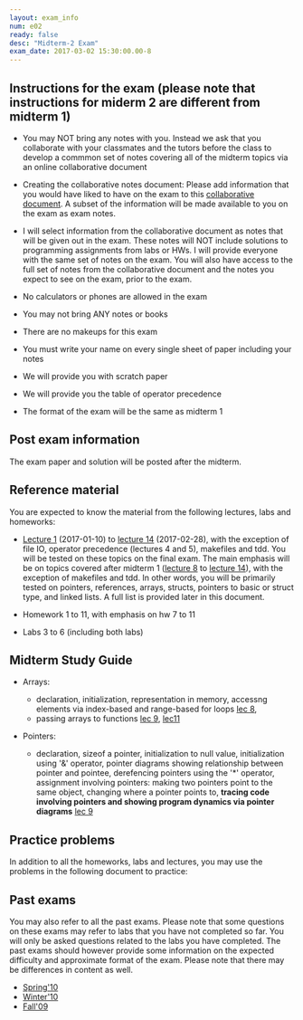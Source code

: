 ```yaml
---
layout: exam_info
num: e02
ready: false
desc: "Midterm-2 Exam"
exam_date: 2017-03-02 15:30:00.00-8
---
```


## Instructions for the exam (please note that instructions for miderm 2 are different from midterm 1)

* You may NOT bring any notes with you. Instead we ask that you collaborate with your classmates and the tutors before the class to develop a commmon set of notes covering all of the midterm topics via an online collaborative document

* Creating the collaborative notes document: Please add information that you would have liked to have on the exam to this [collaborative document](https://docs.google.com/document/d/1ctpQAlAiTz5L8m8m9ibGlQG9Jcir4xmIUFiknvRR0wk/edit?usp=sharing). A subset of the information will be made available to you on the exam as exam notes.

* I will select information from the collaborative document as notes that will be given out in the exam. These notes will NOT include solutions to programming assignments from labs or HWs. I will provide everyone with the same set of notes on the exam. You will also have access to the full set of notes from the collaborative document and the notes you expect to see on the exam, prior to the exam.  

* No calculators or phones are allowed in the exam 
* You may not bring ANY notes or books 
* There are no makeups for this exam 
* You must write your name on every single sheet of paper including your notes
* We will provide you with scratch paper
* We will provide you the table of operator precedence
* The format of the exam will be the same as midterm 1

## Post exam information 

The exam paper and solution will be posted after the midterm.


## Reference material
You are expected to know the material from the following lectures, labs and homeworks:

* [Lecture 1](https://ucsb-cs16-wi17.github.io/lectures/lect01/) (2017-01-10) to [lecture 14](https://ucsb-cs16-wi17.github.io/lectures/lect14/) (2017-02-28), with the exception of file IO, operator precedence (lectures 4 and 5), makefiles and tdd. You will be tested on these topics on the final exam. The main emphasis will be on topics covered after midterm 1 ([lecture 8](https://ucsb-cs16-wi17.github.io/lectures/lect08/) to [lecture 14](https://ucsb-cs16-wi17.github.io/lectures/lect14/)), with the exception of makefiles and tdd. In other words, you will be primarily tested on pointers, references, arrays, structs, pointers to basic or struct type, and linked lists. A full list is provided later in this document.

* Homework 1 to 11, with emphasis on hw 7 to 11
* Labs 3 to 6 (including both labs)


## Midterm Study Guide

* Arrays: 
    * declaration, initialization, representation in memory, accessng elements via index-based and range-based for loops [lec 8](/lectures/lect08/), 
    * passing arrays to functions [lec 9](/lectures/lect09/), [lec11](/lectures/lect11/)

* Pointers:
    * declaration, sizeof a pointer, initialization to null value, initialization using '&' operator, pointer diagrams showing relationship between pointer and pointee, derefencing pointers using the '*' operator, assignment involving pointers: making two pointers point to the same object, changing where a pointer points to, **tracing code involving pointers and showing program dynamics via pointer diagrams** [lec 9](/lectures/lect09/)



## Practice problems
In addition to all the homeworks, labs and lectures, you may use the problems in the following document to practice:


## Past exams
You may also refer to all the past exams. Please note that some questions on these exams may refer to labs that you have not completed so far. You will only be asked questions related to the labs you have completed. The past exams should however provide some information on the expected difficulty and approximate format of the exam. Please note that there may be differences in content as well.

* [Spring'10](http://www.cs.ucsb.edu/~pconrad/cs16/10S/exams/)
* [Winter'10](http://www.cs.ucsb.edu/~pconrad/cs16/10W/exams/)
* [Fall'09](http://www.cs.ucsb.edu/~pconrad/cs16/09F/exams)

 
